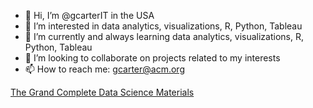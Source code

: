 - 👋 Hi, I’m @gcarterIT in the USA
- 👀 I’m interested in data analytics, visualizations, R, Python, Tableau
- 🌱 I’m currently and always learning data analytics, visualizations, R, Python, Tableau
- 💞️ I’m looking to collaborate on projects related to my interests
- 📫 How to reach me: gcarter@acm.org

<!---
gcarterIT/gcarterIT is a ✨ special ✨ repository because its `README.md` (this file) appears on your GitHub profile.
You can click the Preview link to take a look at your changes.
--->

[The Grand Complete Data Science Materials](https://github.com/krishnaik06/The-Grand-Complete-Data-Science-Materials)
